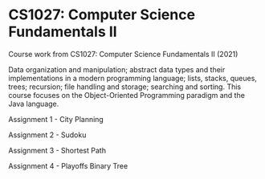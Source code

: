 # CS1027: Computer Science Fundamentals II
 Course work from CS1027: Computer Science Fundamentals II (2021)

Data organization and manipulation; abstract data types and their implementations in a modern programming language; lists, stacks, queues, trees; recursion; file handling and storage; searching and sorting. This course focuses on the Object-Oriented Programming paradigm and the Java language.

Assignment 1 - City Planning

Assignment 2 - Sudoku

Assignment 3 - Shortest Path

Assignment 4 - Playoffs Binary Tree
